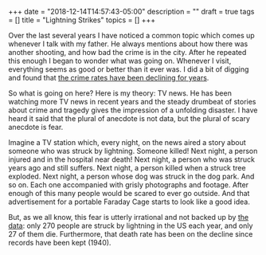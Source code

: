 +++
date = "2018-12-14T14:57:43-05:00"
description = ""
draft = true
tags = []
title = "Lightning Strikes"
topics = []
+++

Over the last several years I have noticed a common topic which comes up whenever I talk with my father.  He always mentions about how there was another shooting, and how bad the crime is in the city.  After he repeated this enough I began to wonder what was going on.  Whenever I visit, everything seems as good or better than it ever was.  I did a bit of digging and found that [the crime rates have been declining for years](https://www.cityrating.com/crime-statistics/oregon/portland.html).

So what is going on here?  Here is my theory:  TV news.  He has been watching more TV news in recent years and the steady drumbeat of stories about crime and tragedy gives the impression of a unfolding disaster.  I have heard it said that the plural of anecdote is not data, but the plural of scary anecdote is fear.

Imagine a TV station which, every night, on the news aired a story about someone who was struck by lightning.  Someone killed!
Next night, a person injured and in the hospital near death!
Next night, a person who was struck years ago and still suffers.
Next night, a person killed when a struck tree exploded.
Next night, a person whose dog was struck in the dog park.
And so on.  Each one accompanied with grisly photographs and footage.  After enough of this many people would be scared to ever go outside.  And that advertisement for a portable Faraday Cage starts to look like a good idea.

But, as we all know, this fear is utterly irrational and not backed up by
[the data](https://www.weather.gov/safety/lightning-odds): only 270 people are struck by lightning in the US each year, and only 27 of them die.  Furthermore, that death rate has been on the decline since records have been kept (1940).

